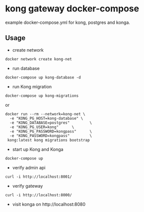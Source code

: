 # kong gateway docker-compose

example docker-compose.yml for kong, postgres and konga.

## Usage

- create network

```
docker network create kong-net
```

- run database

```
docker-compose up kong-database -d
```

- run Kong migration

```
docker-compose up kong-migrations
```

or

```
docker run --rm --network=kong-net \
  -e "KONG_PG_HOST=kong-database" \
  -e "KONG_DATABASE=postgres"         \
  -e "KONG_PG_USER=kong"      \
  -e "KONG_PG_PASSWORD=kongpass"      \
  -e "KONG_PASSWORD=kongpass"         \
 kong:latest kong migrations bootstrap
```

- start up Kong and Konga

```
docker-compose up
```

- verify admin api

```
curl -i http://localhost:8001/
```

- verify gateway

```
curl -i http://localhost:8000/
```

- visit konga on http://localhost:8080
